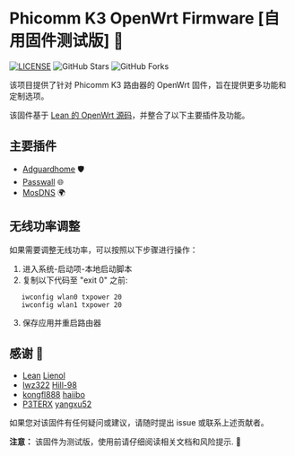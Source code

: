 
# Phicomm K3 OpenWrt Firmware [自用固件测试版] 🚀
[![LICENSE](https://img.shields.io/github/license/mashape/apistatus.svg?style=flat-square&label=LICENSE)](https://github.com/JE668/Phicomm-K3-LEDE-Firmware-Lean/blob/master/LICENSE)
![GitHub Stars](https://img.shields.io/github/stars/JE668/Phicomm-K3-LEDE-Firmware-Lean.svg?style=flat-square&label=Stars&logo=github)
![GitHub Forks](https://img.shields.io/github/forks/JE668/Phicomm-K3-LEDE-Firmware-Lean.svg?style=flat-square&label=Forks&logo=github)

该项目提供了针对 Phicomm K3 路由器的 OpenWrt 固件，旨在提供更多功能和定制选项。

该固件基于 [Lean 的 OpenWrt 源码](https://github.com/coolsnowwolf/lede)，并整合了以下主要插件及功能。

## 主要插件

- [Adguardhome](https://github.com/kongfl888/luci-app-adguardhome) 🛡️
- [Passwall](https://github.com/haiibo/openwrt-packages) 🌐
- [MosDNS](https://github.com/yangxu52/luci-app-k3screenctrl) 🌍

## 无线功率调整

如果需要调整无线功率，可以按照以下步骤进行操作：

1. 进入系统-启动项-本地启动脚本
2. 复制以下代码至 "exit 0" 之前:

```shell
   iwconfig wlan0 txpower 20
   iwconfig wlan1 txpower 20
```

3. 保存应用并重启路由器

## 感谢 🙏

- [Lean](https://github.com/coolsnowwolf)  [Lienol](https://github.com/Lienol)
- [lwz322](https://github.com/lwz322)  [Hill-98](https://github.com/Hill-98)
- [kongfl888](https://github.com/kongfl888) [haiibo](https://github.com/haiibo)
- [P3TERX](https://github.com/P3TERX)  [yangxu52](https://github.com/yangxu52)

如果您对该固件有任何疑问或建议，请随时提出 issue 或联系上述贡献者。

**注意：** 该固件为测试版，使用前请仔细阅读相关文档和风险提示. 🚨
